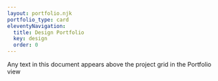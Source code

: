 ```yaml
---
layout: portfolio.njk
portfolio_type: card
eleventyNavigation:
  title: Design Portfolio
  key: design
  order: 0
---
```


Any text in this document appears above the project grid in the Portfolio view
